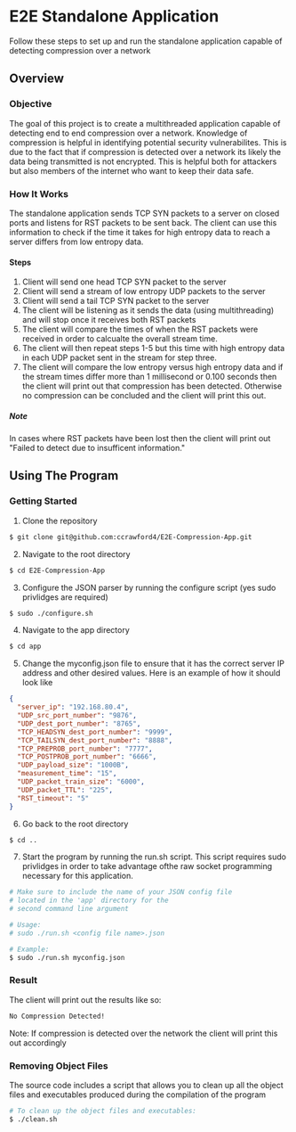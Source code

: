 # E2E Standalone Application
Follow these steps to set up and run the standalone application capable of detecting compression over a network
## Overview
### Objective
The goal of this project is to create a multithreaded application capable of detecting end to end compression over a network. Knowledge of compression is helpful in identifying potential security vulnerabilites. This is due to the fact that if compression is detected over a network its likely the data being transmitted is not encrypted. This is helpful both for attackers but also members of the internet who want to keep their data safe.
### How It Works
The standalone application sends TCP SYN packets to a server on closed ports and listens for RST packets to be sent back. The client can use this information to check if the time it takes for high entropy data to reach a server differs from low entropy data. 
#### Steps
1. Client will send one head TCP SYN packet to the server
2. Client will send a stream of low entropy UDP packets to the server
3. Client will send a tail TCP SYN packet to the server
4. The client will be listening as it sends the data (using multithreading) and will stop once it receives both RST packets
5. The client will compare the times of when the RST packets were received in order to calcualte the overall stream time.
6. The client will then repeat steps 1-5 but this time with high entropy data in each UDP packet sent in the stream for step three.
7. The client will compare the low entropy versus high entropy data and if the stream times differ more than 1 millisecond or 0.100 seconds then the client will print out that compression has been detected. Otherwise no compression can be concluded and the client will print this out.
##### Note
In cases where RST packets have been lost then the client will print out "Failed to detect due to insufficent information."
## Using The Program
### Getting Started
1. Clone the repository
```bash
$ git clone git@github.com:ccrawford4/E2E-Compression-App.git
```
2. Navigate to the root directory
```bash
$ cd E2E-Compression-App
```
3. Configure the JSON parser by running the configure script (yes sudo privlidges are required)
```bash
$ sudo ./configure.sh
```
4. Navigate to the app directory
```bash
$ cd app
```
5. Change the myconfig.json file to ensure that it has the correct server IP address and other desired values. Here is an example of how it should look like
```json
{
  "server_ip": "192.168.80.4",
  "UDP_src_port_number": "9876",
  "UDP_dest_port_number": "8765",
  "TCP_HEADSYN_dest_port_number": "9999",
  "TCP_TAILSYN_dest_port_number": "8888",
  "TCP_PREPROB_port_number": "7777",
  "TCP_POSTPROB_port_number": "6666",
  "UDP_payload_size": "1000B",
  "measurement_time": "15",
  "UDP_packet_train_size": "6000",
  "UDP_packet_TTL": "225",
  "RST_timeout": "5"
}
```
6. Go back to the root directory
```bash
$ cd ..
```
7. Start the program by running the run.sh script. This script requires sudo privlidges in order to take advantage ofthe raw socket programming necessary for this application.
```bash
# Make sure to include the name of your JSON config file 
# located in the 'app' directory for the 
# second command line argument

# Usage: 
# sudo ./run.sh <config file name>.json

# Example:
$ sudo ./run.sh myconfig.json
```
### Result
The client will print out the results like so:
```bash
No Compression Detected!
```
Note: If compression is detected over the network the client will print this out accordingly
### Removing Object Files
The source code includes a script that allows you to clean up all the object files and executables produced during the compilation of the program
```bash
# To clean up the object files and executables:
$ ./clean.sh
```
